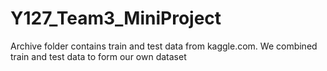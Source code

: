 # Y127_Team3_MiniProject

Archive folder contains train and test data from kaggle.com. 
We combined train and test data to form our own dataset
